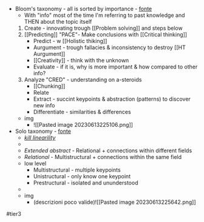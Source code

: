 - Bloom's taxonomy - all is sorted by importance - [fonte](https://youtu.be/VcT8puLpNKA?t=243)
	- With "info" most of the time I'm referring to past knowledge and THEN about the topic itself
	1. Create - innovating trough [[Problem solving]] and steps below
	2. [[Predicting]] "PACE"- Make conclusions with [[Critical thinking]]
		- Predict - w [[Holistic thiking]]
		- Aurgument - trough fallacies & inconsistency to destroy [[HT Aurgument]]
		- [[Creativity]] - think with the unknown
		- Evaluate - if it is, why is more important & how compared to other info?
	3. Analyze "CRED" - understanding on a-steroids
		- [[Chunking]]
		- Relate
		- Extract - succint keypoints & abstraction (patterns) to discover new info
		- Differentiate - similarities & differences
	 - img
		- ![[Pasted image 20230613225106.png]]
- Solo taxonomy - [fonte](https://youtu.be/VcT8puLpNKA?t=494)
	- *[kill linearility](https://youtu.be/NF9rwQxsD1w?t=2170)*
	-
	- *Extended abstract* - Relational + connections within different fields
	- *Relational* - Multistructural + connections within the same field
	- low level
		- Multistructural - multiple keypoints
		- Unistructural - only know one keypoint
		- Prestructural - isolated and ununderstood
	-
	 - img
		- (descrizioni poco valide)![[Pasted image 20230613225642.png]]






























#tier3 